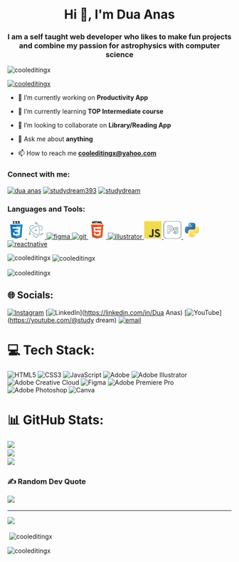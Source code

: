 <h1 align="center">Hi 👋, I'm Dua Anas</h1>
<h3 align="center">I am a self taught web developer who likes to make fun projects and combine my passion for astrophysics with computer science</h3>

<p align="left"> <img src="https://komarev.com/ghpvc/?username=cooleditingx&label=Profile%20views&color=0e75b6&style=flat" alt="cooleditingx" /> </p>

<p align="left"> <a href="https://github.com/ryo-ma/github-profile-trophy"><img src="https://github-profile-trophy.vercel.app/?username=cooleditingx" alt="cooleditingx" /></a> </p>

- 🔭 I’m currently working on **Productivity App**

- 🌱 I’m currently learning **TOP Intermediate course**

- 👯 I’m looking to collaborate on **Library/Reading App**

- 💬 Ask me about **anything**

- 📫 How to reach me **cooleditingx@yahoo.com**

<h3 align="left">Connect with me:</h3>
<p align="left">
<a href="https://linkedin.com/in/dua anas" target="blank"><img align="center" src="https://raw.githubusercontent.com/rahuldkjain/github-profile-readme-generator/master/src/images/icons/Social/linked-in-alt.svg" alt="dua anas" height="30" width="40" /></a>
<a href="https://instagram.com/studydream393" target="blank"><img align="center" src="https://raw.githubusercontent.com/rahuldkjain/github-profile-readme-generator/master/src/images/icons/Social/instagram.svg" alt="studydream393" height="30" width="40" /></a>
<a href="https://www.youtube.com/c/studydream" target="blank"><img align="center" src="https://raw.githubusercontent.com/rahuldkjain/github-profile-readme-generator/master/src/images/icons/Social/youtube.svg" alt="studydream" height="30" width="40" /></a>
</p>

<h3 align="left">Languages and Tools:</h3>
<p align="left"> <a href="https://www.w3schools.com/css/" target="_blank" rel="noreferrer"> <img src="https://raw.githubusercontent.com/devicons/devicon/master/icons/css3/css3-original-wordmark.svg" alt="css3" width="40" height="40"/> </a> <a href="https://www.electronjs.org" target="_blank" rel="noreferrer"> <img src="https://raw.githubusercontent.com/devicons/devicon/master/icons/electron/electron-original.svg" alt="electron" width="40" height="40"/> </a> <a href="https://www.figma.com/" target="_blank" rel="noreferrer"> <img src="https://www.vectorlogo.zone/logos/figma/figma-icon.svg" alt="figma" width="40" height="40"/> </a> <a href="https://git-scm.com/" target="_blank" rel="noreferrer"> <img src="https://www.vectorlogo.zone/logos/git-scm/git-scm-icon.svg" alt="git" width="40" height="40"/> </a> <a href="https://www.w3.org/html/" target="_blank" rel="noreferrer"> <img src="https://raw.githubusercontent.com/devicons/devicon/master/icons/html5/html5-original-wordmark.svg" alt="html5" width="40" height="40"/> </a> <a href="https://www.adobe.com/in/products/illustrator.html" target="_blank" rel="noreferrer"> <img src="https://www.vectorlogo.zone/logos/adobe_illustrator/adobe_illustrator-icon.svg" alt="illustrator" width="40" height="40"/> </a> <a href="https://developer.mozilla.org/en-US/docs/Web/JavaScript" target="_blank" rel="noreferrer"> <img src="https://raw.githubusercontent.com/devicons/devicon/master/icons/javascript/javascript-original.svg" alt="javascript" width="40" height="40"/> </a> <a href="https://www.photoshop.com/en" target="_blank" rel="noreferrer"> <img src="https://raw.githubusercontent.com/devicons/devicon/master/icons/photoshop/photoshop-line.svg" alt="photoshop" width="40" height="40"/> </a> <a href="https://www.python.org" target="_blank" rel="noreferrer"> <img src="https://raw.githubusercontent.com/devicons/devicon/master/icons/python/python-original.svg" alt="python" width="40" height="40"/> </a> <a href="https://reactnative.dev/" target="_blank" rel="noreferrer"> <img src="https://reactnative.dev/img/header_logo.svg" alt="reactnative" width="40" height="40"/> </a> </p>

<p><img align="left" src="https://github-readme-stats.vercel.app/api/top-langs?username=cooleditingx&show_icons=true&locale=en&layout=compact" alt="cooleditingx" /></p>

<p>&nbsp;<img align="center" src="https://github-readme-stats.vercel.app/api?username=cooleditingx&show_icons=true&locale=en" alt="cooleditingx" /></p>

<p><img align="center" src="https://github-readme-streak-stats.herokuapp.com/?user=cooleditingx&" alt="cooleditingx" /></p>


## 🌐 Socials:
[![Instagram](https://img.shields.io/badge/Instagram-%23E4405F.svg?logo=Instagram&logoColor=white)](https://instagram.com/studydream393) [![LinkedIn](https://img.shields.io/badge/LinkedIn-%230077B5.svg?logo=linkedin&logoColor=white)](https://linkedin.com/in/Dua Anas) [![YouTube](https://img.shields.io/badge/YouTube-%23FF0000.svg?logo=YouTube&logoColor=white)](https://youtube.com/@study dream) [![email](https://img.shields.io/badge/Email-D14836?logo=gmail&logoColor=white)](mailto:cooleditingx@yahoo.com) 

# 💻 Tech Stack:
![HTML5](https://img.shields.io/badge/html5-%23E34F26.svg?style=for-the-badge&logo=html5&logoColor=white) ![CSS3](https://img.shields.io/badge/css3-%231572B6.svg?style=for-the-badge&logo=css3&logoColor=white) ![JavaScript](https://img.shields.io/badge/javascript-%23323330.svg?style=for-the-badge&logo=javascript&logoColor=%23F7DF1E) ![Adobe](https://img.shields.io/badge/adobe-%23FF0000.svg?style=for-the-badge&logo=adobe&logoColor=white) ![Adobe Illustrator](https://img.shields.io/badge/adobe%20illustrator-%23FF9A00.svg?style=for-the-badge&logo=adobe%20illustrator&logoColor=white) ![Adobe Creative Cloud](https://img.shields.io/badge/Adobe%20Creative%20Cloud-DA1F26.svg?style=for-the-badge&logo=Adobe%20Creative%20Cloud&logoColor=white) ![Figma](https://img.shields.io/badge/figma-%23F24E1E.svg?style=for-the-badge&logo=figma&logoColor=white) ![Adobe Premiere Pro](https://img.shields.io/badge/Adobe%20Premiere%20Pro-9999FF.svg?style=for-the-badge&logo=Adobe%20Premiere%20Pro&logoColor=white) ![Adobe Photoshop](https://img.shields.io/badge/adobe%20photoshop-%2331A8FF.svg?style=for-the-badge&logo=adobe%20photoshop&logoColor=white) ![Canva](https://img.shields.io/badge/Canva-%2300C4CC.svg?style=for-the-badge&logo=Canva&logoColor=white)
# 📊 GitHub Stats:
![](https://github-readme-stats.vercel.app/api?username=cooleditingx&theme=radical&hide_border=false&include_all_commits=false&count_private=false)<br/>
![](https://nirzak-streak-stats.vercel.app/?user=cooleditingx&theme=radical&hide_border=false)<br/>
![](https://github-readme-stats.vercel.app/api/top-langs/?username=cooleditingx&theme=radical&hide_border=false&include_all_commits=false&count_private=false&layout=compact)

### ✍️ Random Dev Quote
![](https://quotes-github-readme.vercel.app/api?type=horizontal&theme=radical)

---
[![](https://visitcount.itsvg.in/api?id=cooleditingx&icon=0&color=0)](https://visitcount.itsvg.in)

<!-- Proudly created with GPRM ( https://gprm.itsvg.in ) -->

<p>&nbsp;<img align="center" src="https://github-readme-stats.vercel.app/api?username=cooleditingx&show_icons=true&locale=en" alt="cooleditingx" /></p>

<p><img align="center" src="https://github-readme-streak-stats.herokuapp.com/?user=cooleditingx&" alt="cooleditingx" /></p>

